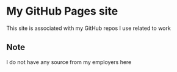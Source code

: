 # My GitHub Pages site

This site is associated with my GitHub repos I use related to work

## Note

I do not have any source from my employers here